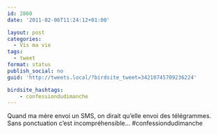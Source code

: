 ```yaml
---
id: 2860
date: '2011-02-06T11:24:12+01:00'

layout: post
categories:
  - Vis ma vie
tags:
  - tweet
format: status
publish_social: no
guid: 'http://tweets.local/?birdsite_tweet=34210745709236224'

birdsite_hashtags:
    - confessiondudimanche
---
```


Quand ma mère envoi un SMS, on dirait qu’elle envoi des télégrammes. Sans ponctuation c’est incompréhensible… #confessiondudimanche